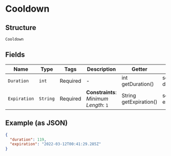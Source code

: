 
# Cooldown

## Structure

`Cooldown`

## Fields

| Name | Type | Tags | Description | Getter | Setter |
|  --- | --- | --- | --- | --- | --- |
| `Duration` | `int` | Required | - | int getDuration() | setDuration(int duration) |
| `Expiration` | `String` | Required | **Constraints**: *Minimum Length*: `1` | String getExpiration() | setExpiration(String expiration) |

## Example (as JSON)

```json
{
  "duration": 119,
  "expiration": "2022-03-12T00:41:29.285Z"
}
```

